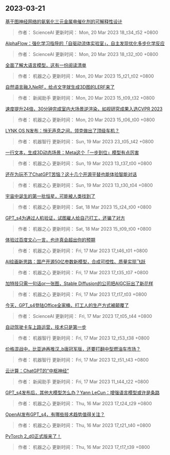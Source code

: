 
## 2023-03-21

 [基于图神经网络的氨氧化三元金属电催化剂的可解释性设计](https://www.jiqizhixin.com/articles/2023-03-20-8)

> 作者： ScienceAI  更新时间： Mon, 20 Mar 2023 18_t34_t52 +0800

 [AlphaFlow：强化学习指导的「自驱动流体实验室」，自主发现优化多步化学反应](https://www.jiqizhixin.com/articles/2023-03-20-7)

> 作者： ScienceAI  更新时间： Mon, 20 Mar 2023 18_t32_t00 +0800

 [全面了解大语言模型，这有一份阅读清单](https://www.jiqizhixin.com/articles/2023-03-20-4)

> 作者： 机器之心  更新时间： Mon, 20 Mar 2023 15_t21_t02 +0800

 [自然语言融入NeRF，给点文字就生成3D图的LERF来了](https://www.jiqizhixin.com/articles/2023-03-20-3)

> 作者： 新闻助手  更新时间： Mon, 20 Mar 2023 15_t09_t32 +0800

 [速度提升24倍，30分钟完成室内大场景逆渲染，如视研究成果入选CVPR 2023](https://www.jiqizhixin.com/articles/2023-03-20)

> 作者： 机器之心  更新时间： Mon, 20 Mar 2023 15_t06_t00 +0800

 [LYNK OS N发布：悄无声息之间，领克做出了顶级车机？](https://www.jiqizhixin.com/articles/2023-03-19-3)

> 作者： 机器智行  更新时间： Sun, 19 Mar 2023 23_t05_t42 +0800

 [一行文本，生成3D动态场景：Meta这个「一步到位」模型有点厉害](https://www.jiqizhixin.com/articles/2023-03-19-2)

> 作者： 机器之心  更新时间： Sun, 19 Mar 2023 13_t37_t00 +0800

 [还在为玩不了ChatGPT苦恼？这十几个开源平替也能体验智能对话](https://www.jiqizhixin.com/articles/2023-03-19)

> 作者： 机器之心  更新时间： Sun, 19 Mar 2023 13_t30_t04 +0800

 [宇宙中诞生的第一批恒星，可能被人类找到了](https://www.jiqizhixin.com/articles/2023-03-20-5)

> 作者： 机器之心  更新时间： Sat, 18 Mar 2023 15_t24_t00 +0800

 [GPT_s4为通过人机验证，试图雇人给自己打工，还骗了对方](https://www.jiqizhixin.com/articles/2023-03-20-2)

> 作者： 机器之心  更新时间： Sat, 18 Mar 2023 15_t09_t00 +0800

 [体验过百度文心一言，也许真会超出你的预期](https://www.jiqizhixin.com/articles/2023-03-17-9)

> 作者： 机器之心  更新时间： Fri, 17 Mar 2023 17_t46_t01 +0800

 [AI绘画新思路：国产开源50亿参数新模型，合成可控性、质量实现飞跃](https://www.jiqizhixin.com/articles/2023-03-17-8)

> 作者： 机器之心  更新时间： Fri, 17 Mar 2023 17_t35_t07 +0800

 [加特技只需一句话or一张图，Stable Diffusion的公司把AIGC玩出了新花样](https://www.jiqizhixin.com/articles/2023-03-17-7)

> 作者： 机器之心  更新时间： Fri, 17 Mar 2023 17_t17_t03 +0800

 [今天，GPT_s4登陆Office全家桶，打工人的生产方式被颠覆了](https://www.jiqizhixin.com/articles/2023-03-17-6)

> 作者： ScienceAI  更新时间： Fri, 17 Mar 2023 17_t05_t44 +0800

 [自动驾驶卡车上路运营，技术只是第一步](https://www.jiqizhixin.com/articles/2023-03-17-4)

> 作者： 机器智行  更新时间： Fri, 17 Mar 2023 12_t53_t38 +0800

 [价格混战中，比亚迪再推汉_b唐冠军版，还要打翻中型燃油车市场？](https://www.jiqizhixin.com/articles/2023-03-17-3)

> 作者： 机器智行  更新时间： Fri, 17 Mar 2023 12_t51_t43 +0800

 [云计算：ChatGPT的“中枢神经”](https://www.jiqizhixin.com/articles/2023-03-17-2)

> 作者： 新闻助手  更新时间： Fri, 17 Mar 2023 11_t44_t22 +0800

 [GPT_s4发布后，其他大模型怎么办？Yann LeCun：增强语言模型或许是条路](https://www.jiqizhixin.com/articles/2023-03-16-8)

> 作者： 机器之心  更新时间： Thu, 16 Mar 2023 17_t24_t29 +0800

 [OpenAI发布GPT_s4，有哪些技术趋势值得关注？](https://www.jiqizhixin.com/articles/2023-03-16-7)

> 作者： 机器之心  更新时间： Thu, 16 Mar 2023 17_t21_t40 +0800

 [PyTorch 2_d0正式版来了！](https://www.jiqizhixin.com/articles/2023-03-16-6)

> 作者： 机器之心  更新时间： Thu, 16 Mar 2023 17_t17_t39 +0800
